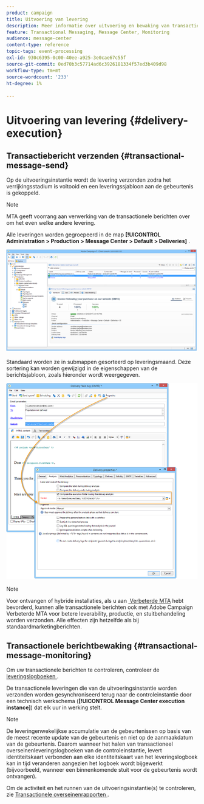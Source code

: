 ```yaml
---
product: campaign
title: Uitvoering van levering
description: Meer informatie over uitvoering en bewaking van transactiemeldingen
feature: Transactional Messaging, Message Center, Monitoring
audience: message-center
content-type: reference
topic-tags: event-processing
exl-id: 930c6395-0c00-40ee-a925-3e0cae67c55f
source-git-commit: 0ed70b3c57714ad6c3926181334f57ed3b409d98
workflow-type: tm+mt
source-wordcount: '233'
ht-degree: 1%

---
```


# Uitvoering van levering {#delivery-execution}



## Transactiebericht verzenden {#transactional-message-send}

Op de uitvoeringsinstantie wordt de levering verzonden zodra het verrijkingsstadium is voltooid en een leveringssjabloon aan de gebeurtenis is gekoppeld.

>[!NOTE]
>
>MTA geeft voorrang aan verwerking van de transactionele berichten over om het even welke andere levering.

Alle leveringen worden gegroepeerd in de map **[!UICONTROL Administration > Production > Message Center > Default > Deliveries]** .

![](assets/messagecenter_deliveries_execinstances_001.png)

Standaard worden ze in submappen gesorteerd op leveringsmaand. Deze sortering kan worden gewijzigd in de eigenschappen van de berichtsjabloon, zoals hieronder wordt weergegeven.

![](assets/messagecenter_deliveries_properties_001.png)

>[!NOTE]
>
>Voor ontvangen of hybride installaties, als u aan [&#x200B; Verbeterde MTA &#x200B;](../../delivery/using/sending-with-enhanced-mta.md) hebt bevorderd, kunnen alle transactionele berichten ook met Adobe Campaign Verbeterde MTA voor betere leverability, productie, en stuitbehandeling worden verzonden. Alle effecten zijn hetzelfde als bij standaardmarketingberichten.

## Transactionele berichtbewaking {#transactional-message-monitoring}

Om uw transactionele berichten te controleren, controleer de [&#x200B; leveringslogboeken &#x200B;](../../delivery/using/delivery-dashboard.md#delivery-logs-and-history).

De transactionele leveringen die van de uitvoeringsinstantie worden verzonden worden gesynchroniseerd terug naar de controleinstantie door een technisch werkschema (**[!UICONTROL Message Center execution instance]**) dat elk uur in werking stelt.

>[!NOTE]
>
>De leveringenwekelijkse accumulatie van de gebeurtenissen op basis van de meest recente update van de gebeurtenis en niet op de aanmaakdatum van de gebeurtenis. Daarom wanneer het halen van transactioneel overseinenleveringslogboeken van de controleinstantie, levert identiteitskaart verbonden aan elke identiteitskaart van het leveringslogboek kan in tijd veranderen aangezien het logboek wordt bijgewerkt (bijvoorbeeld, wanneer een binnenkomende stuit voor de gebeurtenis wordt ontvangen).

<!--The transactional deliveries sent from the execution instance are synchronized back to the control instance as follows.

Let's take a [delivery template](../../message-center/using/introduction.md) labelled *Template_1*.

1. An event corresponding to *Template_1* is received on the execution instance.
1. The **Processing real time events** (rtEventsProcessing) workflow processes the event and searches for an existing delivery for the current month.

    >[!NOTE]
    >
    >If not found, a new delivery is created and the event is assigned to the new delivery.

1. The transactional email is sent and the delivery status changes to **[!UICONTROL Sent]**.
1. The **Message Center execution instance** (mcSync_mcExec) workflow retrieves the delivery logs from the execution instance and updates the delivery logs on the control instance.
1. The control instance searches for an existing delivery for week 40 (2020-09-28_Template_1).

    >[!NOTE]
    >
    >If not found, a new delivery is created.

1. The week after, an inbound bounce is received for the event.
1. The status of the event changes to **[!UICONTROL Delivery failed]**.
1. The **Message Center execution instance** (mcSync_mcExec) workflow retrieves the delivery logs from the execution instance and searches for a delivery for week 41 (2020-10-05_Template_1) to update the delivery logs. The delivery logs are then linked to a new delivery for the current week.

To summarize, the deliveries weekly accumulate the events based on the latest event update, and not on the event creation date.

Therefore, when extracting transactional messaging delivery logs from the control instance, the delivery ID associated with each delivery log ID changes every week.-->

Om de activiteit en het runnen van de uitvoeringsinstantie(s) te controleren, zie [&#x200B; Transactionele overseinenrapporten &#x200B;](../../message-center/using/about-transactional-messaging-reports.md).
